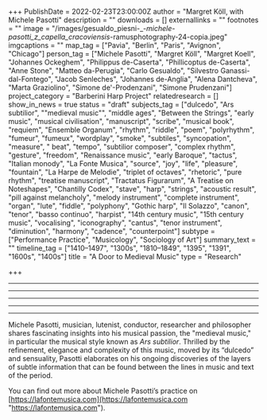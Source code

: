 +++
PublishDate = 2022-02-23T23:00:00Z
author = "Margret Köll, with Michele Pasotti"
description = ""
downloads = []
externallinks = ""
footnotes = ""
image = "/images/gesualdo_piesni-_-_michele-pasotti_z_capella_cracoviensis_-ramusphotography-24-copia.jpeg"
imgcaptions = ""
map_tag = ["Pavia", "Berlin", "Paris", "Avignon", "Chicago"]
person_tag = ["Michele Pasotti", "Margret Köll", "Margret Koell", "Johannes Ockeghem", "Philippus de-Caserta", "Phillicoptus de-Caserta", "Anne Stone", "Matteo da-Perugia", "Carlo Gesualdo", "Silvestro Ganassi-dal-Fontego", "Jacob Senleches", "Johannes de-Anglia", "Alena Dantcheva", "Marta Graziolino", "Simone de'-Prodenzani", "Simone Prudenzani"]
project_category = "Barberini Harp Project"
relatedresearch = []
show_in_news = true
status = "draft"
subjects_tag = ["dulcedo", "Ars subtilior", "\"medieval music\"", "middle ages", "Between the Strings", "early music", "musical civilisation", "manuscript", "scribe", "musical book", "requiem", "Ensemble Organum", "rhythm", "riddle", "poem", "polyrhythm", "fumeur", "fumeux", "wordplay", "smoke", "subtiles", "syncopation", "measure", " beat", "tempo", "subtilior composer", "complex rhythm", "gesture", "freedom", "Renaissance music", "early Baroque", "tactus", "Italian monody", "La Fonte Musica", "source", "joy", "life", "pleasure", "fountain", "La Harpe de Melodie", "triplet of octaves", "rhetoric", "pure rhythm", "treatise manuscript", "Tractatus Figurarum", "A Treatise on Noteshapes", "Chantilly Codex", "stave", "harp", "strings", "acoustic result", "pill against melancholy", "melody instrument", "complete instrument", "organ", "lute", "fiddle", "polyphony", "Gothic harp", "Il Solazzo", "canon", "tenor", "basso continuo", "harpist", "14th century music", "15th century music", "vocalising", "iconography", "cantus", "tenor instrument", "diminution", "harmony", "cadence", "counterpoint"]
subtype = ["Performance Practice", "Musicology", "Sociology of Art"]
summary_text = ""
timeline_tag = ["1410–1497", "1300s", "1810–1849", "1395", "1391", "1600s", "1400s"]
title = "A Door to Medieval Music"
type = "Research"

+++
***

***

***

<div id="buzzsprout-player-10051864"></div><script src="https://www.buzzsprout.com/1934249/10051864-a-door-to-medieval-music.js?container_id=buzzsprout-player-10051864&player=small" type="text/javascript" charset="utf-8"></script>

***

***

Michele Pasotti, musician, lutenist, conductor, researcher and philosopher shares fascinating insights into his musical passion, the "medieval music," in particular the musical style known as _Ars subtilior_. Thrilled by the refinement, elegance and complexity of this music, moved by its “dulcedo” and sensuality, Pasotti elaborates on his ongoing discoveries of the layers of subtle information that can be found between the lines in music and text of the period.

You can find out more about Michele Pasotti’s practice on [https://lafontemusica.com](https://lafontemusica.com "https://lafontemusica.com").
